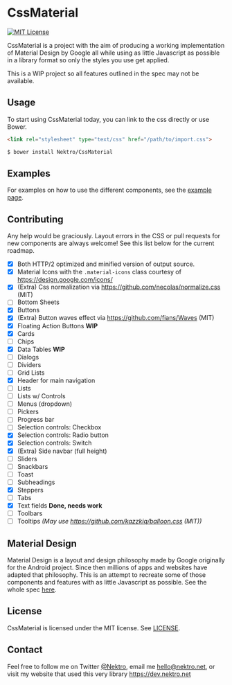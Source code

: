 # CssMaterial
[![MIT License](https://img.shields.io/badge/license-MIT-brightgreen.svg?style=flat-square)](LICENSE)

CssMaterial is a project with the aim of producing a working implementation of Material Design by Google
all while using as little Javascript as possible in a library format so only the styles you use get applied.

This is a WIP project so all features outlined in the spec may not be available.

## Usage
To start using CssMaterial today, you can link to the css directly or use Bower.

```html
<link rel="stylesheet" type="text/css" href="/path/to/import.css">
```

```bash
$ bower install Nektro/CssMaterial
```

## Examples
For examples on how to use the different components, see the [example page](examples/example.html).

## Contributing
Any help would be graciously. Layout errors in the CSS or pull requests for new components are always
welcome! See this list below for the current roadmap.

 - [x] Both HTTP/2 optimized and minified version of output source.
 - [x] Material Icons with the `.material-icons` class courtesy of https://design.google.com/icons/
 - [x] (Extra) Css normalization via https://github.com/necolas/normalize.css (MIT)
 - [ ] Bottom Sheets
 - [x] Buttons
 - [x] (Extra) Button waves effect via https://github.com/fians/Waves (MIT)
 - [x] Floating Action Buttons __WIP__
 - [x] Cards
 - [ ] Chips
 - [x] Data Tables __WIP__
 - [ ] Dialogs
 - [ ] Dividers
 - [ ] Grid Lists
 - [x] Header for main navigation
 - [ ] Lists
 - [ ] Lists w/ Controls
 - [ ] Menus (dropdown)
 - [ ] Pickers
 - [ ] Progress bar
 - [ ] Selection controls: Checkbox
 - [x] Selection controls: Radio button
 - [x] Selection controls: Switch
 - [x] (Extra) Side navbar (full height)
 - [ ] Sliders
 - [ ] Snackbars
 - [ ] Toast
 - [ ] Subheadings
 - [x] Steppers
 - [ ] Tabs
 - [x] Text fields __Done, needs work__
 - [ ] Toolbars
 - [ ] Tooltips _(May use https://github.com/kazzkiq/balloon.css (MIT))_

## Material Design
Material Design is a layout and design philosophy made by Google originally for the Android project. Since
then millions of apps and websites have adapted that philosophy. This is an attempt to recreate some of those
components and features with as little Javascript as possible. See the whole spec [here](https://www.google.com/design/spec/).

## License
CssMaterial is licensed under the MIT license. See [LICENSE](LICENSE).

## Contact
Feel free to follow me on Twitter [@Nektro](https://twitter.com/Nektro), email me hello@nektro.net, or visit my website
that used this very library https://dev.nektro.net
